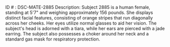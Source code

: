 ID # : DSC-MATE-2885
Description: Subject 2885 is a human female, standing at 5'7" and weighing approximately 156 pounds. She displays distinct facial features, consisting of orange stripes that run diagonally across her cheeks. Her eyes utilize normal glasses to aid her vision. The subject's head is adorned with a tiara, while her ears are pierced with a jade earring. The subject also possesses a choker around her neck and a standard gas mask for respiratory protection.